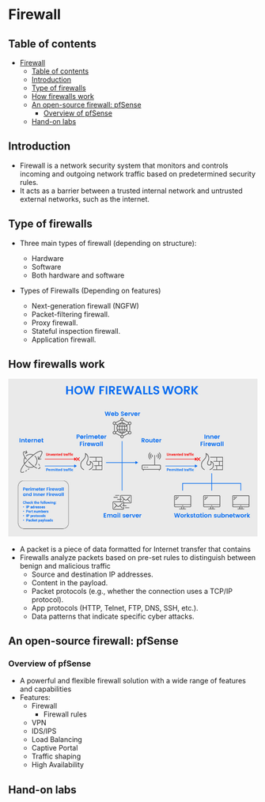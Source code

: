 # Firewall

## Table of contents

- [Firewall](#firewall)
  - [Table of contents](#table-of-contents)
  - [Introduction](#introduction)
  - [Type of firewalls](#type-of-firewalls)
  - [How firewalls work](#how-firewalls-work)
  - [An open-source firewall: pfSense](#an-open-source-firewall-pfsense)
    - [Overview of pfSense](#overview-of-pfsense)
  - [Hand-on labs](#hand-on-labs)

## Introduction 

- Firewall is a network security system that monitors and controls incoming and outgoing network traffic based on predetermined security rules. 
- It acts as a barrier between a trusted internal network and untrusted external networks, such as the internet.

## Type of firewalls

- Three main types of firewall (depending on structure):
  - Hardware
  - Software
  - Both hardware and software

- Types of Firewalls (Depending on features)
  - Next-generation firewall (NGFW)
  - Packet-filtering firewall.
  - Proxy firewall.
  - Stateful inspection firewall.
  - Application firewall.

## How firewalls work

![](IMG/2023-04-27-13-45-24.png)

- A packet is a piece of data formatted for Internet transfer that contains
- Firewalls analyze packets based on pre-set rules to distinguish between benign and malicious traffic
  - Source and destination IP addresses.
  - Content in the payload.
  - Packet protocols (e.g., whether the connection uses a TCP/IP protocol).
  - App protocols (HTTP, Telnet, FTP, DNS, SSH, etc.).
  - Data patterns that indicate specific cyber attacks.


## An open-source firewall: pfSense

### Overview of pfSense

-  A powerful and flexible firewall solution with a wide range of features and capabilities
- Features:
  - Firewall
    - Firewall rules
  - VPN
  - IDS/IPS
  - Load Balancing
  - Captive Portal
  - Traffic shaping
  - High Availability

## Hand-on labs

